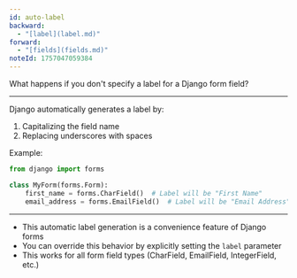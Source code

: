 ```yaml
---
id: auto-label
backward:
  - "[label](label.md)"
forward:
  - "[fields](fields.md)"
noteId: 1757047059384
---
```


What happens if you don't specify a label for a Django form field?

---

Django automatically generates a label by:

1. Capitalizing the field name
2. Replacing underscores with spaces

Example:

```python
from django import forms

class MyForm(forms.Form):
    first_name = forms.CharField()  # Label will be "First Name"
    email_address = forms.EmailField()  # Label will be "Email Address"
```

---

- This automatic label generation is a convenience feature of Django forms
- You can override this behavior by explicitly setting the `label` parameter
- This works for all form field types (CharField, EmailField, IntegerField, etc.)
